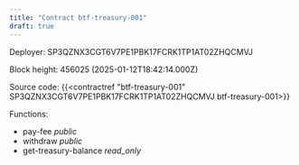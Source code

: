 ```yaml
---
title: "Contract btf-treasury-001"
draft: true
---
```

Deployer: SP3QZNX3CGT6V7PE1PBK17FCRK1TP1AT02ZHQCMVJ


 



Block height: 456025 (2025-01-12T18:42:14.000Z)

Source code: {{<contractref "btf-treasury-001" SP3QZNX3CGT6V7PE1PBK17FCRK1TP1AT02ZHQCMVJ btf-treasury-001>}}

Functions:

* pay-fee _public_
* withdraw _public_
* get-treasury-balance _read_only_
